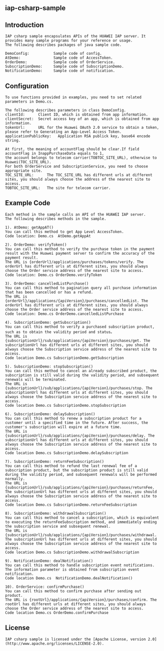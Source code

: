 ## iap-csharp-sample

## Introduction
    IAP csharp sample encapsulates APIs of the HUAWEI IAP server. It provides many sample programs for your reference or usage.
    The following describes packages of java sample code.
    
    DemoConfig:           Sample code of config.
    AtDemo:               Sample code of AccessToken. 
    OrderDemo:            Sample code of OrderService. 
    SubscriptionDemo:     Sample code of SubscriptionDemo. 
    NotificationDemo:     Sample code of notification.


## Configuration
    To use functions provided in examples, you need to set related parameters in Demo.cs.
    
    The following describes parameters in class DemoConfig.
    clientId:      Client ID, which is obtained from app information.
    clientSecret:  Secret access key of an app, which is obtained from app information.
    tokenUrl:      URL for the Huawei OAuth 2.0 service to obtain a token, please refer to Generating an App-Level Access Token.
    applicationPublicKey:   Application RSA publick key, base64 encode string. 
    
    At first, the meaning of accountFlag should be clear.If field accountFlag in InappPurchaseData equals to 1, 
    the account belongs to telecom carrier(TOBTOC_SITE_URL), otherwise to Huawei(TOC_SITE_URL).  
    For both OrderService and SubscriptionService, you need to choose appropriate site.
    TOC_SITE_URL:      The TOC_SITE_URL has different urls at different sites, you should always choose the address of the nearest site to access.
    TOBTOC_SITE_URL:   The site for telecom carrier.

## Example Code
    Each method in the sample calls an API of the HUAWEI IAP server.
    The following describes methods in the sample.
    
    1). AtDemo: getAppAT()
    You can call this method to get App Level AccessToken.
    Code location: Demo.cs  AtDemo.getAppAt
    
    2). OrderDemo: verifyToken()
    You can call this method to verify the purchase token in the payment result with the Huawei payment server to confirm the accuracy of the payment result.
    The URL is {orderUrl}/applications/purchases/tokens/verify. The orderUrl has different urls at different sites, you should always choose the Order service address of the nearest site to access.
    Code location: Demo.cs OrderDemo.verifyToken
    
    3). OrderDemo: cancelledListPurchase()
    You can call this method to pagination query all purchase information that has been cancelled or has a refund.
    The URL is {orderUrl}/applications/{apiVersion}/purchases/cancelledList. The orderUrl has different urls at different sites, you should always choose the Order service address of the nearest site to access.
    Code location: Demo.cs OrderDemo.cancelledListPurchase 
    
    4). SubscriptionDemo: getSubscription()
    You can call this method to verify a purchased subscription product, such as to obtain the validity period and status。
    The URL is {subscriptionUrl}/sub/applications/{apiVersion}/purchases/get. The subscriptionUrl has different urls at different sites, you should always choose the Subscription service address of the nearest site to access.
    Code location Demo.cs SubscriptionDemo.getSubscription 
        
    5). SubscriptionDemo: stopSubscription()
    You can call this method to cancel an already subscribed product, the subscription is still valid during the validity period, and subsequent renewals will be terminated.
    The URL is {subscriptionUrl}/sub/applications/{apiVersion}/purchases/stop. The subscriptionUrl has different urls at different sites, you should always choose the Subscription service address of the nearest site to access.
    Code location Demo.cs SubscriptionDemo.stopSubscription 
    
    6). SubscriptionDemo: delaySubscription()
    You can call this method to renew a subscription product for a customer until a specified time in the future. After success, the customer's subscription will expire at a future time.
    The URL is {subscriptionUrl}/sub/applications/{apiVersion}/purchases/delay. The subscriptionUrl has different urls at different sites, you should always choose the Subscription service address of the nearest site to access.
    Code location Demo.cs SubscriptionDemo.delaySubscription 
    
    7). SubscriptionDemo: returnFeeSubscription()
    You can call this method to refund the last renewal fee of a subscription product, but the subscription product is still valid during the validity period, and subsequent renewals will be performed normally.
    The URL is {subscriptionUrl}/sub/applications/{apiVersion}/purchases/returnFee. The subscriptionUrl has different urls at different sites, you should always choose the Subscription service address of the nearest site to access.
    Code location Demo.cs SubscriptionDemo.returnFeeSubscription 
    
    8). SubscriptionDemo: withdrawalSubscription()
    You can call this method to cancel a subscription, which is equivalent to executing the returnFeeSubscription method, and immediately ending the subscription service and subsequent renewal.
    The URL is {subscriptionUrl}/sub/applications/{apiVersion}/purchases/withdrawal. The subscriptionUrl has different urls at different sites, you should always choose the Subscription service address of the nearest site to access.
    Code location Demo.cs SubscriptionDemo.withdrawalSubscription 

    9). NotificationDemo: dealNotification()
    You can call this method to handle subscription event notifications.
    The information parameter is obtained from subscription event notification.
    Code location Demo.cs  NotificationDemo.dealNotification()
    
    10). OrderService: confirmPurchase()
    You can call this method to confirm purchase after sending out product.
    The URL is {rootUrl}/applications/{apiVersion}/purchases/confirm. The rootUrl has different urls at different sites, you should always choose the Order service address of the nearest site to access.
    Code location Demo.cs OrderDemo.confirmPurchase
    
    


##  License
    IAP csharp sample is licensed under the [Apache License, version 2.0](http://www.apache.org/licenses/LICENSE-2.0).


